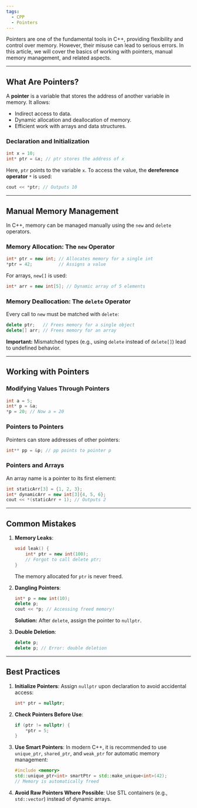 ```yaml
---
tags:
  - CPP
  - Pointers
---
```



Pointers are one of the fundamental tools in C++, providing flexibility and control over memory. However, their misuse can lead to serious errors. In this article, we will cover the basics of working with pointers, manual memory management, and related aspects.

---

## What Are Pointers?

A **pointer** is a variable that stores the address of another variable in memory. It allows:
- Indirect access to data.
- Dynamic allocation and deallocation of memory.
- Efficient work with arrays and data structures.

### Declaration and Initialization

```cpp
int x = 10;
int* ptr = &x; // ptr stores the address of x
```

Here, `ptr` points to the variable `x`. To access the value, the **dereference operator** `*` is used:

```cpp
cout << *ptr; // Outputs 10
```

---

## Manual Memory Management

In C++, memory can be managed manually using the `new` and `delete` operators.

### Memory Allocation: The `new` Operator

```cpp
int* ptr = new int; // Allocates memory for a single int
*ptr = 42;          // Assigns a value
```

For arrays, `new[]` is used:

```cpp
int* arr = new int[5]; // Dynamic array of 5 elements
```

### Memory Deallocation: The `delete` Operator

Every call to `new` must be matched with `delete`:

```cpp
delete ptr;   // Frees memory for a single object
delete[] arr; // Frees memory for an array
```

**Important:** Mismatched types (e.g., using `delete` instead of `delete[]`) lead to undefined behavior.

---

## Working with Pointers
### Modifying Values Through Pointers
```cpp
int a = 5;
int* p = &a;
*p = 20; // Now a = 20
```

### Pointers to Pointers

Pointers can store addresses of other pointers:

```cpp
int** pp = &p; // pp points to pointer p
```

### Pointers and Arrays

An array name is a pointer to its first element:

```cpp
int staticArr[3] = {1, 2, 3};
int* dynamicArr = new int[3]{4, 5, 6};
cout << *(staticArr + 1); // Outputs 2
```

---

## Common Mistakes

1. **Memory Leaks**:
   ```cpp
   void leak() {
       int* ptr = new int(100);
       // Forgot to call delete ptr;
   }
   ```
   The memory allocated for `ptr` is never freed.

4. **Dangling Pointers**:
   ```cpp
   int* p = new int(10);
   delete p;
   cout << *p; // Accessing freed memory!
   ```
   **Solution:** After `delete`, assign the pointer to `nullptr`.

7. **Double Deletion**:
   ```cpp
   delete p;
   delete p; // Error: double deletion
   ```

---

## Best Practices

1. **Initialize Pointers**:
   Assign `nullptr` upon declaration to avoid accidental access:
   ```cpp
   int* ptr = nullptr;
   ```

2. **Check Pointers Before Use**:
   ```cpp
   if (ptr != nullptr) {
       *ptr = 5;
   }
   ```

3. **Use Smart Pointers**:
   In modern C++, it is recommended to use `unique_ptr`, `shared_ptr`, and `weak_ptr` for automatic memory management:
   ```cpp
   #include <memory>
   std::unique_ptr<int> smartPtr = std::make_unique<int>(42);
   // Memory is automatically freed
   ```

4. **Avoid Raw Pointers Where Possible**:
   Use STL containers (e.g., `std::vector`) instead of dynamic arrays.
